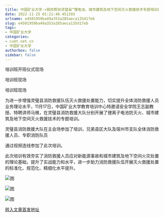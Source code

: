 ```yaml
---
title: 中国矿业大学->我校帮扶灵璧县“锂电池、城市建筑及地下空间灭火救援技术专题培训班”在灵璧县消防救援大队顺利开班 | cumt.net.cn
date: 2022-11-25 01:21:48.451393
urlname: e4501959ba49a353a285aeca135d17eb
slug: e4501959ba49a353a285aeca135d17eb
tags: 
- 中国矿业大学
categories:
- cumt.net.cn
- 中国矿业大学
authorbox: false
sidebar: false
---
```

培训班开班仪式现场

培训班现场

培训班现场

为进一步增强灵璧县消防救援队伍灭火救援处置能力，切实提升全体消防救援人员业务理论水平，11月17日，中国矿业大学教育培训中心特邀请安全学院王志副教授、特聘讲师马微，在灵璧县消防救援大队分别开展了锂离子电池防灭火、城市建筑及地下空间灭火救援技术的专题培训。

灵璧县消防救援大队在主会场参加了培训，兄弟县区大队及宿州市支队全体消防救援人员、专职消防队员
<!--more-->
通过视频连线参加了此次培训。

此次培训有效夯实了消防救援人员应对新能源事故和城市建筑及地下空间火灾处置的理论基础，提升了实战能力和水平，进一步助力消防救援队伍开展灭火救援处置的标准化、规范化、精细化水平提升。

![图](http://xwzx.cumt.edu.cn/_upload/article/images/a5/69/2dfd93e94316b4ae6fa18ac6d291/3564c7ad-852c-4a65-be2d-4e79455c3911.jpg)

![图](http://xwzx.cumt.edu.cn/_upload/article/images/a5/69/2dfd93e94316b4ae6fa18ac6d291/822fed4f-4fe7-481b-9b6c-b672833bfd67.jpg)

![图](http://xwzx.cumt.edu.cn/_upload/article/images/a5/69/2dfd93e94316b4ae6fa18ac6d291/27ebfd01-5f38-4096-af66-5d960258d2ad.jpg)

[转入文章首发地址](http://xwzx.cumt.edu.cn/b9/fd/c523a637437/page.htm)